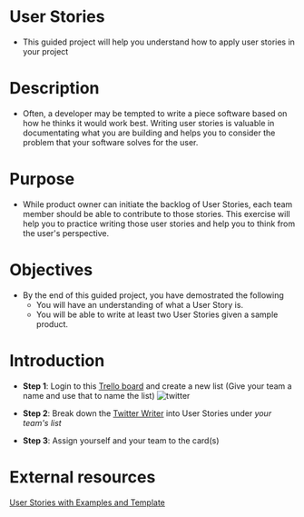 # User Stories

- This guided project will help you understand how to apply user stories in your project

# Description

- Often, a developer may be tempted to write a piece software based on how he thinks it would work best. 
Writing user stories is valuable in documentating what you are building and helps you to consider the problem that your software solves for the user.

# Purpose

- While product owner can initiate the backlog of User Stories, each team member should be able to contribute to those stories. This exercise will help you to practice writing those user stories and help you to think from the user's perspective. 

# Objectives

- By the end of this guided project, you have demostrated the following
  - You will have an understanding of what a User Story is.
  - You will be able to write at least two User Stories given a sample product.

# Introduction

- **Step 1**: Login to this [Trello board](https://trello.com/invite/b/0LPDrTpV/8ee8334c12e079b130b607cedc53b3f3/twitter-writer) and create a new list (Give your team a name and use that to name the list)
![twitter](https://i.imgur.com/TBjOns7.png)

- **Step 2**: Break down the [Twitter Writer](https://docs.google.com/presentation/d/1Es9HsrOrt-xhayUA_sqj6oPrJ7rH5QpZJ53e1Y7gv5g/edit?usp=sharing) into User Stories under *your team's list*
- **Step 3**: Assign yourself and your team to the card(s)

# External resources
[User Stories with Examples and Template](https://www.atlassian.com/agile/project-management/user-stories)
